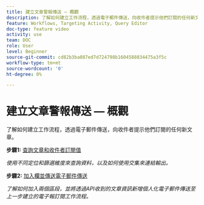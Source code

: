 ```yaml
---
title: 建立文章警報傳送 — 概觀
description: 了解如何建立工作流程，透過電子郵件傳送，向收件者提示他們訂閱的任何新文章。
feature: Workflows, Targeting Activity, Query Editor
doc-type: feature video
activity: use
team: DOC
role: User
level: Beginner
source-git-commit: cd82b3ba087ed7d724798b1604588834475a3f5c
workflow-type: tm+mt
source-wordcount: '0'
ht-degree: 0%

---
```


# 建立文章警報傳送 — 概觀

了解如何建立工作流程，透過電子郵件傳送，向收件者提示他們訂閱的任何新文章。

**步驟1:** [查詢文章和收件者訂閱值](/help/tutorial-using-soap-apis/query-articles-and-recipient-subscription-values.md)

*使用不同定位和篩選維度來查詢資料，以及如何使用交集來連結輸出。*

**步驟2:** [加入欄並傳送電子郵件傳送](/help/tutorial-using-soap-apis/join-columns-and-send-automated-email-delivery.md)

*了解如何加入兩個區段，並將透過API收到的文章資訊新增個人化電子郵件傳送至上一步建立的電子報訂閱工作流程。*

